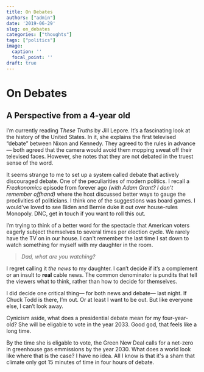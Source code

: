 ```yaml
---
title: On Debates
authors: ["admin"]
date: '2019-06-29'
slug: on_debates
categories: ["thoughts"]
tags: ["politics"]
image:
  caption: ''
  focal_point: ''
draft: true
---
```




# On Debates

## A Perspective from a 4-year old
I’m currently reading *These Truths* by Jill Lepore. It’s a fascinating look at the history of the United States. In it, she explains the first televised “debate” between Nixon and Kennedy. They agreed to the rules in advance— both agreed that the camera would avoid them mopping sweat off their televised faces. However, she notes that they are not debated in the truest sense of the word. 

It seems strange to me to set up a system called debate that actively discouraged debate. One of the peculiarities of modern politics. I recall a *Freakonomics* episode from forever ago *(with Adam Grant? I don’t remember offhand)* where the host discussed better ways to gauge the proclivities of politicians. I think one of the suggestions was board games. I would’ve loved to see Biden and Bernie duke it out over house-rules Monopoly. DNC, get in touch if you want to roll this out. 

I’m trying to think of a better word for the spectacle that American voters eagerly subject themselves to several times per election cycle. We rarely have the TV on in our house. I can't remember the last time I sat down to watch something for myself with my daughter in the room. 

> *Dad, what are you watching?* 

I regret calling it *the news* to my daughter. I can’t decide if it’s a complement or an insult to **real** cable news. The common denominator is pundits that tell the viewers what to think, rather than how to decide for themselves. 

I did decide one critical thing— for both news and debate— last night. If Chuck Todd is there, I’m out. Or at least I want to be out. But like everyone else, I can’t look away. 

Cynicism aside, what does a presidential debate mean for my four-year-old? She will be eligable to vote in the year 2033. Good god, that feels like a long time. 

By the time she is eligable to vote, the Green New Deal calls for a net-zero in greenhouse gas emmissions by the year 2030. What does a world look like where that is the case? I have no idea. All I know is that it's a sham that climate only got 15 minutes of time in four hours of debate. 